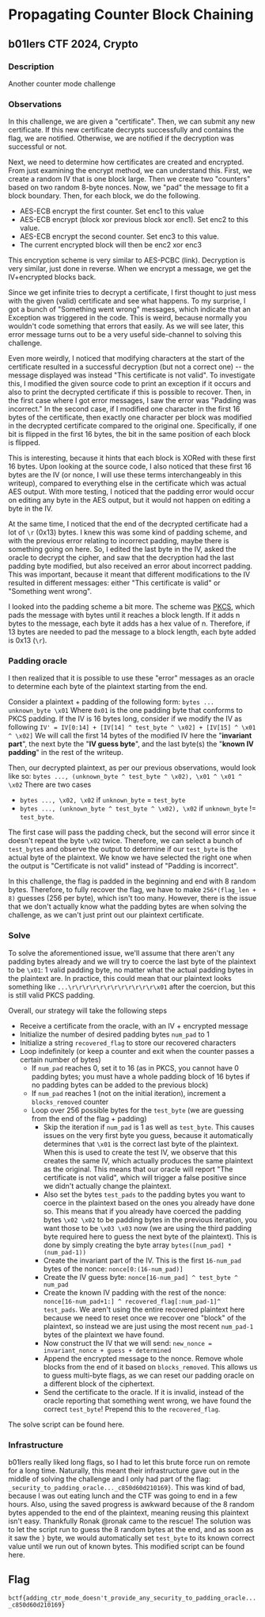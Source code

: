# Propagating Counter Block Chaining
## b01lers CTF 2024, Crypto
### Description
Another counter mode challenge
### Observations
In this challenge, we are given a "certificate". Then, we can submit any new certificate. If this new certificate decrypts successfully and contains the flag, we are notified. Otherwise, we are notified if the decryption was successful or not. 

Next, we need to determine how certificates are created and encrypted. From just examining the encrypt method, we can understand this. First, we create a random IV that is one block large. Then we create two "counters" based on two random 8-byte nonces. Now, we "pad" the message to fit a block boundary. Then, for each block, we do the following.
- AES-ECB encrypt the first counter. Set enc1 to this value
- AES-ECB encrypt (block xor previous block xor enc1). Set enc2 to this value.
- AES-ECB encrypt the second counter. Set enc3 to this value.
- The current encrypted block will then be enc2 xor enc3

This encryption scheme is very similar to AES-PCBC (link). Decryption is very similar, just done in reverse. When we encrypt a message, we get the IV+encrypted blocks back.

Since we get infinite tries to decrypt a certificate, I first thought to just mess with the given (valid) certificate and see what happens. To my surprise, I got a bunch of "Something went wrong" messages, which indicate that an Exception was triggered in the code. This is weird, because normally you wouldn't code something that errors that easily. As we will see later, this error message turns out to be a very useful side-channel to solving this challenge. 

Even more weirdly, I noticed that modifying characters at the start of the certificate resulted in a successful decryption (but not a correct one) -- the message displayed was instead "This certificate is not valid". To investigate this, I modified the given source code to print an exception if it occurs and also to print the decrypted certificate if this is possible to recover. Then, in the first case where I got error messages, I saw the error was "Padding was incorrect." In the second case, if I modified one character in the first 16 bytes of the certificate, then exactly one character per block was modified in the decrypted certificate compared to the original one. Specifically, if one bit is flipped in the first 16 bytes, the bit in the same position of each block is flipped. 

This is interesting, because it hints that each block is XORed with these first 16 bytes. Upon looking at the source code, I also noticed that these first 16 bytes are the IV (or nonce, I will use these terms interchangeably in this writeup), compared to everything else in the certificate which was actual AES output. With more testing, I noticed that the padding error would occur on editing any byte in the AES output, but it would not happen on editing a byte in the IV.

At the same time, I noticed that the end of the decrypted certificate had a lot of `\r`  (0x13) bytes. I knew this was some kind of padding scheme, and with the previous error relating to incorrect padding, maybe there is something going on here. So, I edited the last byte in the IV, asked the oracle to decrypt the cipher, and saw that the decryption had the last padding byte modified, but also received an error about incorrect padding. This was important, because it meant that different modifications to the IV resulted in different messages: either "This certificate is valid" or "Something went wrong".

I looked into the padding scheme a bit more. The scheme was [PKCS](https://www.ibm.com/docs/en/zos/2.4.0?topic=rules-pkcs-padding-method), which pads the message with bytes until it reaches a block length. If it adds n bytes to the message, each byte it adds has a hex value of n. Therefore, if 13 bytes are needed to pad the message to a block length, each byte added is 0x13 (`\r`). 

### Padding oracle
I then realized that it is possible to use these "error" messages as an oracle to determine each byte of the plaintext starting from the end.

Consider a plaintext + padding of the following form:
`bytes ... unknown_byte \x01`
 Where `0x01` is the one padding byte that conforms to PKCS padding. 
If the IV is 16 bytes long, consider if we modify the IV as following
 `IV' = IV[0:14] + [IV[14] ^ test_byte ^ \x02] + [IV[15] ^ \x01 ^ \x02]`
 We will call the first 14 bytes of the modified IV here the "**invariant part**", the next byte the "**IV guess byte**", and the last byte(s) the "**known IV padding**" in the rest of the writeup. 
 
 Then, our decrypted plaintext, as per our previous observations, would look like so:
 `bytes ..., (unknown_byte ^ test_byte ^ \x02), \x01 ^ \x01 ^ \x02`
 There are two cases
 - `bytes ..., \x02, \x02` if `unknown_byte` = `test_byte`
 - `bytes ..., (unknown_byte ^ test_byte ^ \x02), \x02` if `unknown_byte` != `test_byte`.

The first case will pass the padding check, but the second will error since it doesn't repeat the byte `\x02` twice.  Therefore, we can select a bunch of `test_byte`s and observe the output to determine if our `test_byte` is the actual byte of the plaintext. We know we have selected the right one when the output is "Certificate is not valid" instead of "Padding is incorrect". 

In this challenge, the flag is padded in the beginning and end with 8 random bytes. Therefore, to fully recover the flag, we have to make `256*(flag_len + 8)` guesses (256 per byte), which isn't too many. However, there is the issue that we don't actually know what the padding bytes are when solving the challenge, as we can't just print out our plaintext certificate. 


### Solve
To solve the aforementioned issue, we'll assume that there aren't any padding bytes already and we will try to coerce the last byte of the plaintext to be `\x01`: 1 valid padding byte, no matter what the actual padding bytes in the plaintext are. In practice, this could mean that our plaintext looks something like `...\r\r\r\r\r\r\r\r\r\r\r\r\x01` after the coercion, but this is still valid PKCS padding. 

Overall, our strategy will take the following steps
- Receive a certificate from the oracle, with an IV + encrypted message
- Initialize the number of desired padding bytes `num_pad` to 1
- Initialize a string `recovered_flag` to store our recovered characters
- Loop indefinitely (or keep a counter and exit when the counter passes a certain number of bytes)
	- If `num_pad` reaches 0, set it to 16 (as in PKCS, you cannot have 0 padding bytes; you must have a whole padding block of 16 bytes if no padding bytes can be added to the previous block)
	- If `num_pad` reaches 1 (not on the initial iteration), increment a `blocks_removed` counter
	- Loop over 256 possible bytes for the `test_byte` (we are guessing from the end of the flag + padding)
		- Skip the iteration if `num_pad` is 1 as well as `test_byte`. This causes issues on the very first byte you guess, because it automatically determines that `\x01` is the correct last byte of the plaintext. When this is used to create the test IV, we observe that this creates the same IV, which actually produces the same plaintext as the original. This means that our oracle will report "The certificate is not valid", which will trigger a false positive since we didn't actually change the plaintext.  
		- Also set the bytes `test_pads` to the padding bytes you want to coerce in the plaintext based on the ones you already have done so. This means that if you already have coerced the padding bytes `\x02 \x02` to be padding bytes in the previous iteration, you want those to be `\x03 \x03` now (we are using the third padding byte required here to guess the next byte of the plaintext). This is done by simply creating the byte array `bytes([num_pad] * (num_pad-1))`
		- Create the invariant part of the IV. This is the first `16-num_pad` bytes of the nonce: `nonce[0:(16-num_pad)]`
		- Create the IV guess byte: `nonce[16-num_pad] ^ test_byte ^ num_pad`
		- Create the known IV padding with the rest of the nonce: `nonce[16-num_pad+1:] ^ recovered_flag[:num_pad-1]^ test_pads`. We aren't using the entire recovered plaintext here because we need to reset once we recover one "block" of the plaintext, so instead we are just using the most recent `num_pad-1` bytes of the plaintext we have found.
		- Now construct the IV that we will send: `new_nonce = invariant_nonce + guess + determined`
		- Append the encrypted message to the nonce. Remove whole blocks from the end of it based on `blocks_removed`. This allows us to guess multi-byte flags, as we can reset our padding oracle on a different block of the ciphertext.
		- Send the certificate to the oracle. If it is invalid, instead of the oracle reporting that something went wrong, we have found the correct `test_byte`! Prepend this to the `recovered_flag`.

The solve script can be found here.

### Infrastructure

b01lers really liked long flags, so I had to let this brute force run on remote for a long time. Naturally, this meant their infrastructure gave out in the middle of solving the challenge and I only had part of the flag: `_security_to_padding_oracle..._c850d60d210169}`. This was kind of bad, because I was out eating lunch and the CTF was going to end in a few hours.  Also, using the saved progress is awkward because of the 8 random bytes appended to the end of the plaintext, meaning reusing this plaintext isn't easy. Thankfully Ronak @ronak came to the rescue! The solution was to let the script run to guess the 8 random bytes at the end, and as soon as it saw the `}` byte, we would automatically set `test_byte` to its known correct value until we run out of known bytes. This modified script can be found here.

## Flag
`bctf{adding_ctr_mode_doesn't_provide_any_security_to_padding_oracle..._c850d60d210169}`

